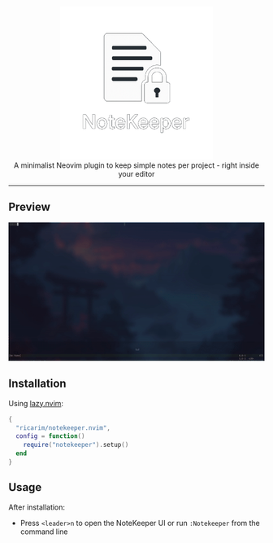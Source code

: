 
<div align="center">
  <img src="images/logo2.png" alt="NoteKeeper logo" width="300"/>
</div>

<div align="center"> 
A minimalist Neovim plugin to keep simple notes per project - right inside your editor
</div>

---

## Preview

![NoteKeeper preview](images/notekeeper.gif)


## Installation

Using [lazy.nvim](https://github.com/folke/lazy.nvim):

```lua
{
  "ricarim/notekeeper.nvim",
  config = function()
    require("notekeeper").setup()
  end
}
```

## Usage 

After installation:
- Press `<leader>n` to open the NoteKeeper UI or run `:Notekeeper` from the command line




